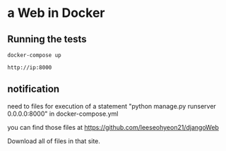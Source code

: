 # a Web in Docker

## Running the tests
```
docker-compose up
```
```
http://ip:8000
```

## notification
need to files for execution of a statement "python manage.py runserver 0.0.0.0:8000" in docker-compose.yml

you can find those files at https://github.com/leeseohyeon21/djangoWeb

Download all of files in that site.
